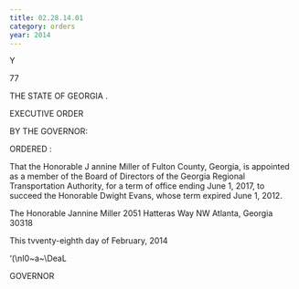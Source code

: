 ```yaml
---
title: 02.28.14.01
category: orders
year: 2014
---
```

Y

 

77

THE STATE OF GEORGIA .

EXECUTIVE ORDER

BY THE GOVERNOR:

ORDERED :

That the Honorable J annine Miller of Fulton County, Georgia, is
appointed as a member of the Board of Directors of the Georgia
Regional Transportation Authority, for a term of office ending June
1, 2017, to succeed the Honorable Dwight Evans, whose term
expired June 1, 2012.

The Honorable Jannine Miller
2051 Hatteras Way NW
Atlanta, Georgia 30318

This tvventy-eighth day of February, 2014

‘(\nI0~a~\DeaL

GOVERNOR

